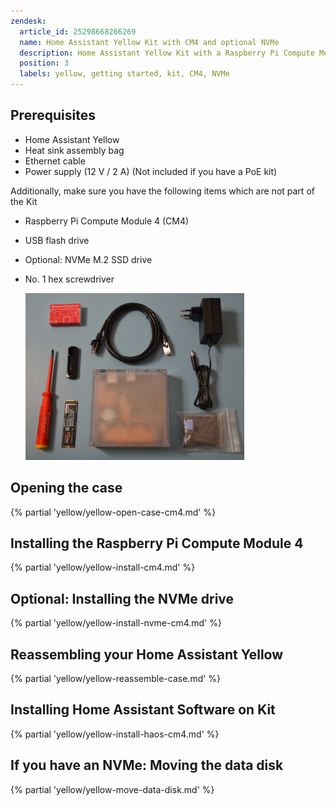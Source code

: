 ```yaml
---
zendesk:
  article_id: 25298668266269
  name: Home Assistant Yellow Kit with CM4 and optional NVMe
  description: Home Assistant Yellow Kit with a Raspberry Pi Compute Module 4, and NVMe.
  position: 3
  labels: yellow, getting started, kit, CM4, NVMe
---
```


## Prerequisites

- Home Assistant Yellow
- Heat sink assembly bag
- Ethernet cable
- Power supply (12 V / 2 A) (Not included if you have a PoE kit)

Additionally, make sure you have the following items which are not part of the Kit

- Raspberry Pi Compute Module 4 (CM4)
- USB flash drive
- Optional: NVMe M.2 SSD drive
- No. 1 hex screwdriver

  ![Image showing the Home Assistant Yellow with a Raspberry Pi Compute Module 4, Heat sink assembly bag, Ethernet cable, power supply, a USB flash drive, and an NVMe M.2 SSD drive](/static/img/yellow/kit-std-with-nvme.jpeg)

## Opening the case

{% partial 'yellow/yellow-open-case-cm4.md' %}

## Installing the Raspberry Pi Compute Module 4

{% partial 'yellow/yellow-install-cm4.md' %}

## Optional: Installing the NVMe drive

{% partial 'yellow/yellow-install-nvme-cm4.md' %}

## Reassembling your Home Assistant Yellow

{% partial 'yellow/yellow-reassemble-case.md' %}

## Installing Home Assistant Software on Kit

{% partial 'yellow/yellow-install-haos-cm4.md' %}

## If you have an NVMe: Moving the data disk

{% partial 'yellow/yellow-move-data-disk.md' %}
